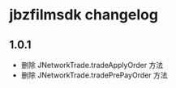# jbzfilmsdk changelog


## 1.0.1
  * 删除 JNetworkTrade.tradeApplyOrder  方法
  * 删除 JNetworkTrade.tradePrePayOrder 方法